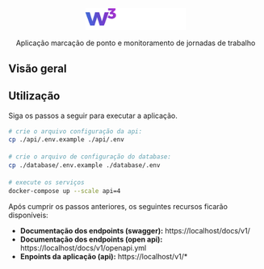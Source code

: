 <div align="center">
<img src=".github/assets/logo.png" width="200" />

Aplicação marcação de ponto e monitoramento de jornadas de trabalho
</div>

## Visão geral

## Utilização

Siga os passos a seguir para executar a aplicação.
```bash
# crie o arquivo configuração da api:
cp ./api/.env.example ./api/.env

# crie o arquivo de configuração do database:
cp ./database/.env.example ./database/.env

# execute os serviços
docker-compose up --scale api=4
```

Após cumprir os passos anteriores, os seguintes recursos ficarão disponíveis:

- **Documentação dos endpoints (swagger):** https://localhost/docs/v1/
- **Documentação dos endpoints (open api):** https://localhost/docs/v1/openapi.yml
- **Enpoints da aplicação (api):** https://localhost/v1/*
